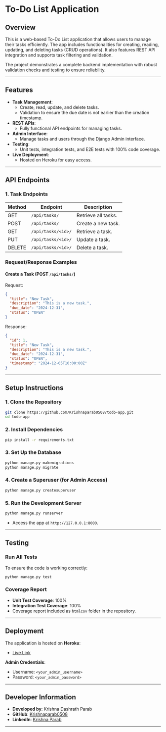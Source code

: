 # **To-Do List Application**

## **Overview**
This is a web-based To-Do List application that allows users to manage their tasks efficiently. The app includes functionalities for creating, reading, updating, and deleting tasks (CRUD operations). It also features REST API integration and supports task filtering and validation.

The project demonstrates a complete backend implementation with robust validation checks and testing to ensure reliability.

---

## **Features**
- **Task Management**:
  - Create, read, update, and delete tasks.
  - Validation to ensure the due date is not earlier than the creation timestamp.
- **REST APIs**:
  - Fully functional API endpoints for managing tasks.
- **Admin Interface**:
  - Manage tasks and users through the Django Admin interface.
- **Testing**:
  - Unit tests, integration tests, and E2E tests with 100% code coverage.
- **Live Deployment**:
  - Hosted on Heroku for easy access.

---

## **API Endpoints**
### **1. Task Endpoints**
| Method | Endpoint             | Description          |
|--------|-----------------------|----------------------|
| GET    | `/api/tasks/`         | Retrieve all tasks.  |
| POST   | `/api/tasks/`         | Create a new task.   |
| GET    | `/api/tasks/<id>/`    | Retrieve a task.     |
| PUT    | `/api/tasks/<id>/`    | Update a task.       |
| DELETE | `/api/tasks/<id>/`    | Delete a task.       |

### **Request/Response Examples**
#### **Create a Task (POST `/api/tasks/`)**
Request:
```json
{
  "title": "New Task",
  "description": "This is a new task.",
  "due_date": "2024-12-31",
  "status": "OPEN"
}
```
Response:
```json
{
  "id": 1,
  "title": "New Task",
  "description": "This is a new task.",
  "due_date": "2024-12-31",
  "status": "OPEN",
  "timestamp": "2024-12-05T10:00:00Z"
}
```

---

## **Setup Instructions**

### **1. Clone the Repository**
```bash
git clone https://github.com/Krishnaparab0508/todo-app.git
cd todo-app
```

### **2. Install Dependencies**
```bash
pip install -r requirements.txt
```

### **3. Set Up the Database**
```bash
python manage.py makemigrations
python manage.py migrate
```

### **4. Create a Superuser (for Admin Access)**
```bash
python manage.py createsuperuser
```

### **5. Run the Development Server**
```bash
python manage.py runserver
```
- Access the app at `http://127.0.0.1:8000`.

---

## **Testing**
### **Run All Tests**
To ensure the code is working correctly:
```bash
python manage.py test
```

### **Coverage Report**
- **Unit Test Coverage**: 100%
- **Integration Test Coverage**: 100%
- Coverage report included as `htmlcov` folder in the repository.

---

## **Deployment**
The application is hosted on **Heroku**:
- [Live Link](https://my-new-todo-app-6124f2bbfcdc.herokuapp.com/)

**Admin Credentials**:
- Username: `<your_admin_username>`
- Password: `<your_admin_password>`

---

## **Developer Information**
- **Developed by**: Krishna Dashrath Parab  
- **GitHub**: [Krishnaparab0508](https://github.com/Krishnaparab0508)  
- **LinkedIn**: [Krishna Parab](http://www.linkedin.com/in/parabkrishna/)  

---



